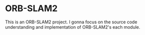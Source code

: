 # ORB-SLAM2
This is an ORB-SLAM2 project. I gonna focus on the source code understanding and implementation of ORB-SLAM2's each module.
